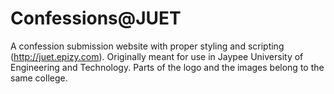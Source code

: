 # Confessions@JUET
A confession submission website with proper styling and scripting (http://juet.epizy.com). Originally meant for use in Jaypee University of Engineering and Technology. Parts of the logo and the images belong to the same college.
